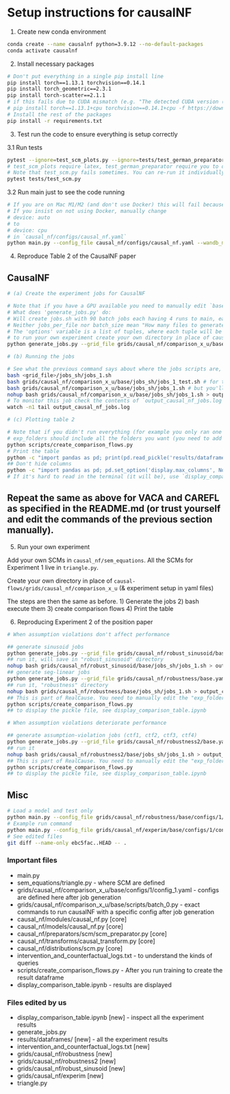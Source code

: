 # Setup instructions for causalNF

1. Create new conda environment

```bash
conda create --name causalnf python=3.9.12 --no-default-packages
conda activate causalnf
```

2. Install necessary packages

```bash
# Don't put everything in a single pip install line
pip install torch==1.13.1 torchvision==0.14.1
pip install torch_geometric==2.3.1
pip install torch-scatter==2.1.1
# if this fails due to CUDA mismatch (e.g. "The detected CUDA version (12.6) mismatches the version that was used to compile PyTorch (11.7). Please make sure to use the same CUDA versions." when building torch-scatter), consider just using CPU version of torch depending on whether you really need GPU support, as follows:
# pip install torch==1.13.1+cpu torchvision==0.14.1+cpu -f https://download.pytorch.org/whl/torch_stable.html
# Install the rest of the packages
pip install -r requirements.txt
```

3. Test run the code to ensure everything is setup correctly

3.1 Run tests

```bash
pytest --ignore=test_scm_plots.py --ignore=tests/test_german_preparator.py
# test_scm_plots require latex, test_german_preparator require you to download this dataset from: https://zenodo.org/records/10785677 and place it in "../Data/".
# Note that test_scm.py fails sometimes. You can re-run it individually with
pytest tests/test_scm.py
```

3.2 Run main just to see the code running

```bash
# If you are on Mac M1/M2 (and don't use Docker) this will fail because `causal_nf.yaml` uses `device: auto` which defaults to MPS which is known to have some compatibility issues with certain PyTorch operations (which are used in this project!)
# If you insist on not using Docker, manually change
# device: auto
# to
# device: cpu
# in `causal_nf/configs/causal_nf.yaml`
python main.py --config_file causal_nf/configs/causal_nf.yaml --wandb_mode disabled --project CAUSAL_NF
```

4. Reproduce Table 2 of the CausalNF paper

## CausalNF

```bash
# (a) Create the experiment jobs for CausalNF

# Note that if you have a GPU available you need to manually edit `base.yaml` from `device: [ cpu ]` to `device: [ cuda ]` - however I think the causalNF code doesn't handle this correctly e.g. in main.py the model needs to be moved to cuda + in many other places you will see RuntimeErrors of data being on different devices.
# What does 'generate_jobs.py' do:
# Will create jobs.sh with 90 batch jobs each having 4 runs to main, each is run sequentially. --grid_file specifies where you read the config from
# Neither jobs_per_file nor batch_size mean "How many files to generate" in contrast to what 'generate_jobs.py' claims with --help.
# The 'options' variable is a list of tuples, where each tuple will be the config for a job. If you want to create more or less jobs, edit the options. See helper.py::generate_options
# to run your own experiment create your own directory in place of causal-flows/grids/causal_nf/comparison_x_u with your own base and then base_scm.yaml
python generate_jobs.py --grid_file grids/causal_nf/comparison_x_u/base.yaml --format shell --jobs_per_file 20000 --batch_size 4

# (b) Running the jobs

# See what the previous command says about where the jobs scripts are, they are in a subdirectory <grid_file>/jobs_sh/jobs_1.sh
bash <grid_file>/jobs_sh/jobs_1.sh
bash grids/causal_nf/comparison_x_u/base/jobs_sh/jobs_1_test.sh # for testing if 1 job works
bash grids/causal_nf/comparison_x_u/base/jobs_sh/jobs_1.sh # but you'll need to wait until they terminate. Otherwise, to run and leave the remote machine running:
nohup bash grids/causal_nf/comparison_x_u/base/jobs_sh/jobs_1.sh > output_causal_nf_jobs.log 2>&1 &
# To monitor this job check the contents of `output_causal_nf_jobs.log` e.g.
watch -n1 tail output_causal_nf_jobs.log

# (c) Plotting table 2

# Note that if you didn't run everything (for example you only ran one experiment), you need to edit line 59 from `for exp_folder in exp_folders:` to `for exp_folder in exp_folders[:1]:`
# exp_folders should include all the folders you want (you need to add more if you add more experiments)
python scripts/create_comparison_flows.py
# Print the table
python -c "import pandas as pd; print(pd.read_pickle('results/dataframes/comparison_flows.pickle'))"
## Don't hide columns
python -c "import pandas as pd; pd.set_option('display.max_columns', None); pd.set_option('display.max_rows', None); print(pd.read_pickle('results/dataframes/comparison_flows.pickle'))"
# If it's hard to read in the terminal (it will be), use `display_comparison_table.ipynb` (advised!)
```

## Repeat the same as above for VACA and CAREFL as specified in the README.md (or trust yourself and edit the commands of the previous section manually).

5. Run your own experiment

Add your own SCMs in `causal_nf/sem_equations`. All the SCMs for Experiment 1 live in `triangle.py`.

Create your own directory in place of `causal-flows/grids/causal_nf/comparison_x_u` (& experiment setup in yaml files)

The steps are then the same as before. 1) Generate the jobs 2) bash execute them 3) create comparison flows 4) Print the table

6. Reproducing Experiment 2 of the position paper

```bash
# When assumption violations don't affect performance

## generate sinusoid jobs
python generate_jobs.py --grid_file grids/causal_nf/robust_sinusoid/base.yaml --format shell --jobs_per_file 20000 --batch_size 4
## run it, will save in "robust_sinusoid" directory
nohup bash grids/causal_nf/robust_sinusoid/base/jobs_sh/jobs_1.sh > output_causal_nf_robust_sinusoid_jobs.log 2>&1 &
## generate seg-linear jobs
python generate_jobs.py --grid_file grids/causal_nf/robustness/base.yaml --format shell --jobs_per_file 20000 --batch_size 4
## run it, "robustness" directory
nohup bash grids/causal_nf/robustness/base/jobs_sh/jobs_1.sh > output_causal_nf_robustness_jobs.log 2>&1 &\
## This is part of RealCause. You need to manually edit the "exp_folders" variable in this python file to combine the dataframes/directories that you want (e.g. robust_sinusoid) and the output filename (e.g. comparison_flows_robust_sinusoid.pickle). By default this is "robust_sinusoid".
python scripts/create_comparison_flows.py
## to display the pickle file, see display_comparison_table.ipynb

# When assumption violations deteriorate performance

## generate assumption-violation jobs (ctf1, ctf2, ctf3, ctf4)
python generate_jobs.py --grid_file grids/causal_nf/robustness2/base.yaml --format shell --jobs_per_file 20000 --batch_size 4
## run it
nohup bash grids/causal_nf/robustness2/base/jobs_sh/jobs_1.sh > output_causal_nf_robustness2_jobs.log 2>&1 &
## This is part of RealCause. You need to manually edit the "exp_folders" variable in this python file to combine the dataframes/directories that you want (e.g. robustness2 in this case) and the output filename (e.g., comparison_flows_robustnesss2.pickle). By default this is "robust_sinusoid" (previous experiment).
python scripts/create_comparison_flows.py
## to display the pickle file, see display_comparison_table.ipynb
```

## Misc

```bash
# Load a model and test only
python main.py --config_file grids/causal_nf/robustness/base/configs/1/config_1.yaml --wandb_mode offline --wandb_group robustness --project Test --load_model ./output_causal_nf/robustness/l6b0en36/
# Example run command
python main.py --config_file grids/causal_nf/experim/base/configs/1/config_1.yaml --wandb_mode offline --wandb_group experim --project Test
# See edited files
git diff --name-only ebc5fac..HEAD -- .
```

### Important files

- main.py
- sem_equations/triangle.py - where SCM are defined
- grids/causal_nf/comparison_x_u/base/configs/1/config_1.yaml - configs are defined here after job generation
- grids/causal_nf/comparison_x_u/base/scripts/batch_0.py - exact commands to run causalNF with a specific config after job generation
- causal_nf/modules/causal_nf.py [core]
- causal_nf/models/causal_nf.py [core]
- causal_nf/preparators/scm/scm_preparator.py [core]
- causal_nf/transforms/causal_transform.py [core]
- causal_nf/distributions/scm.py [core]
- intervention_and_counterfactual_logs.txt - to understand the kinds of queries
- scripts/create_comparison_flows.py - After you run training to create the result dataframe
- display_comparison_table.ipynb - results are displayed

### Files edited by us

- display_comparison_table.ipynb [new] - inspect all the experiment results
- generate_jobs.py
- results/dataframes/ [new] - all the experiment results
- intervention_and_counterfactual_logs.txt [new]
- grids/causal_nf/robustness [new]
- grids/causal_nf/robustness2 [new]
- grids/causal_nf/robust_sinusoid [new]
- grids/causal_nf/experim [new]
- triangle.py
